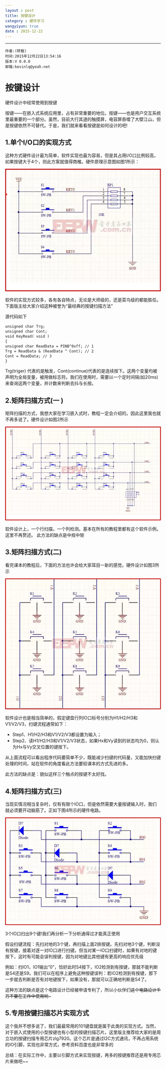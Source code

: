 ```yaml
---
layout : post
title: 按键设计
category : 硬件学习
wangyiyun: true
date : 2015-12-22
---
```


******

    作者:(转载)
    时间:2015年12月22日13:54:16
    版本:V 0.0.0
    邮箱:kevinlq@yeah.net

<!-- more -->


# 按键设计
硬件设计中经常使用到按键

按键——在嵌入式系统应用里，占有非常重要的地位。按键——也是用户交互系统里最重要的一个部分。虽然，目前大行其道的触摸屏，电容屏吞噬了大壁江山，但是按键依然不可替代。于是，我们就来看看按键是如何设计的吧!

## 1.单个I/O口的实现方式

这种方式硬件设计最为简单，软件实现也最为容易，但是其占用I/O口比例较高，如果按键大于4个，则此方案就值得商榷。硬件原理示意图如图1所示：

![按键设计](/res/img/blog/硬件学习/key.png)

软件的实现方式较多，各有各自特点，无论是大师级的，还是菜鸟级的都能胜任。下面版主给大家介绍这种被誉为“最经典的按键扫描方法”

源代码如下
```
unsigned char Trg;
unsigned char Cont;
void KeyRead( void )
{
unsigned char ReadData = PINB^0xff; // 1
Trg = ReadData & (ReadData ^ Cont); // 2
Cont = ReadData; // 3
}

```

Trg(triger) 代表的是触发，Cont(continue)代表的是连续按下。这两个变量均被声明为全局变量，被用做标志符。我们在使用时，需要以一个定时间隔(如20ms)来查询这两个变量，并计数来判断去抖与长按。

## 2.矩阵扫描方式(一 )

矩阵扫描的方式，我想大家在学习嵌入式时，教程一定会介绍的。因此这里我也就不再多说了。硬件设计如图2所示

![矩阵扫描](/res/img/blog/硬件学习/key2.png)

软件设计上，一个行扫描，一个列检测。基本在所有的教程里都有这个软件示例。这里不再赘述。
此方法的缺点是中规中矩

## 3.矩阵扫描方式(二)

看完课本的教程后，下面的方法也许会给大家耳目一新的感觉。硬件设计如图3所示

![矩阵扫描](/res/img/blog/硬件学习/key3.png)

软件设计也是相当简单的，假定键盘行列IO口标号分别为H1/H2/H3和V1/V2/V3，扫键流程通常如下：
- Step1、H1/H2/H3和V1/V2/V3都设置为输入；
- Step2、读H1/H2/H3和V1/V2/V3状态，如果Hx和Vy读到的状态均为0，则认为Hx与Vy交叉位置的键按下。

从上面流程可以看出程序代码要简单不少，既能减少扫键的代码量，又能加快扫键处理的时间，站在软件的角度看此方法要较课本的方式先进的多。

此方法的缺点是：貌似这样三个触点的按键不太好找。

## 4.矩阵扫描方式(三)

当现实情况相当复杂时，仅有有限个IO口，但是依然需要大量按键输入时，我们就必须要开动脑筋了。正如下图4所示的硬件电路。

![矩阵扫描](/res/img/blog/硬件学习/key4.png)

3个IO口扫出9个键!我们再分析一下分析通得过才能真正使用

假设扫键流程：先扫对地的3个键，再扫描上面2排按键。先扫对地3个键，判断没有按键，接着对逐一对IO口进行扫键。但当对某一IO口扫键时，如果有对地的键按下，这时有可能会误判按键，因为对地键比其他键有更高的响应优先级

例如：扫IO1，IO1输出“0”，恰好此时S4按下，IO2检测到有按键，那就不能判断是S4还是S9。我们可以在程序上避免这种按键误判：若IO2检测到有按键，那下一步就去判断是否有对地键按下，如果没有，那就可以正确地判断是S4了。

这种方法的缺点是这个电路设计已经被申请专利了，所以小伙伴们~~这个电路设计千万不要在工作中使用哟~~~

## 5.专用按键扫描芯片实现方式

这个我并不想多说了，我们最最常用的101键盘就是属于此类的实现方式。当然，对于嵌入式使用的小型按键也有小型的按键扫描芯片。这里版主推荐给大家的是周立功的按键扫描专用芯片zlg7920。这个芯片是通过I2C方式通讯，不再占用系统的IO引脚，实现也非常方式，参考资料百度也是非常多的

总结：在实际工作中，主要以引脚方式来实现按键，再多的按键推荐还是用专用芯片来做吧~~


